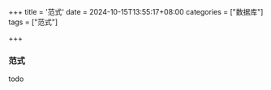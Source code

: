 +++
title = '范式'
date = 2024-10-15T13:55:17+08:00
categories = ["数据库"]
tags = ["范式"]

+++



### 范式





todo
